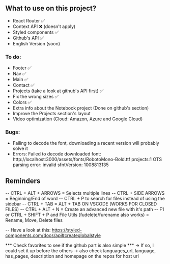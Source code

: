 ## What to use on this project?
- React Router ✅
- Context API ❌ (doesn't apply)
- Styled components ✅
- Github's API ✅
- English Version (soon)

### To do:
- Footer ✅
- Nav ✅
- Main ✅
- Contact ✅
- Projects (take a look at github's API first) ✅
- Fix the wrong sizes ✅
- Colors ✅
- Extra info about the Notebook project (Done on github's section)
- Improve the Projects section's layout
- Video optimization (Cloud: Amazon, Azure and Google Cloud)

### Bugs:
- Failing to decode the font, downloading a recent version will probably solve it
- Errors: Failed to decode downloaded font: http://localhost:3000/assets/fonts/RobotoMono-Bold.ttf
projects:1 OTS parsing error: invalid sfntVersion: 1008813135

## Reminders
-- CTRL + ALT + ARROWS = Selects multiple lines
-- CTRL + SIDE ARROWS = Beginning/End of word
-- CTRL + P to search for files instead of using the sidebar
-- CTRL + TAB = ALT + TAB ON VSCODE (WORKS FOR CLOSED FILES)
-- CTRL + ALT + N = Create an advanced new file with it's path
-- F1 or CTRL + SHIFT + P and File Utils (fudelete/furename also works) = Rename, Move, Delete files

-- Have a look at this: https://styled-components.com/docs/api#createglobalstyle

*** Check favorites to see if the github part is also simple ***
-> If so, I could set it up before the others
-> also check languages_url, language, has_pages, description and homepage on the repos for host url
